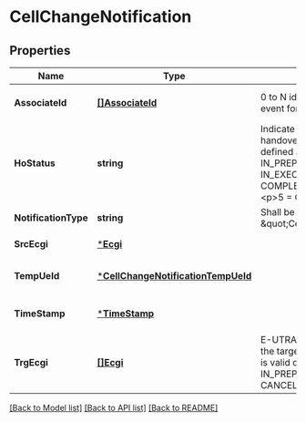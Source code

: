 # CellChangeNotification

## Properties
Name | Type | Description | Notes
------------ | ------------- | ------------- | -------------
**AssociateId** | [**[]AssociateId**](AssociateId.md) | 0 to N identifiers to associate the event for a specific UE or flow. | [optional] [default to null]
**HoStatus** | **string** | Indicate the status of the UE handover procedure. Values are defined as following: &lt;p&gt;1 &#x3D; IN_PREPARATION. &lt;p&gt;2 &#x3D; IN_EXECUTION. &lt;p&gt;3 &#x3D; COMPLETED. &lt;p&gt;4 &#x3D; REJECTED. &lt;p&gt;5 &#x3D; CANCELLED. | [default to null]
**NotificationType** | **string** | Shall be set to \&quot;CellChangeNotification\&quot;. | [default to null]
**SrcEcgi** | [***Ecgi**](Ecgi.md) |  | [default to null]
**TempUeId** | [***CellChangeNotificationTempUeId**](CellChangeNotification_tempUeId.md) |  | [optional] [default to null]
**TimeStamp** | [***TimeStamp**](TimeStamp.md) |  | [optional] [default to null]
**TrgEcgi** | [**[]Ecgi**](Ecgi.md) | E-UTRAN Cell Global Identifier of the target cell. NOTE: Cardinality N is valid only in case of statuses IN_PREPARATION, REJECTED and CANCELLED. | [default to null]

[[Back to Model list]](../README.md#documentation-for-models) [[Back to API list]](../README.md#documentation-for-api-endpoints) [[Back to README]](../README.md)


